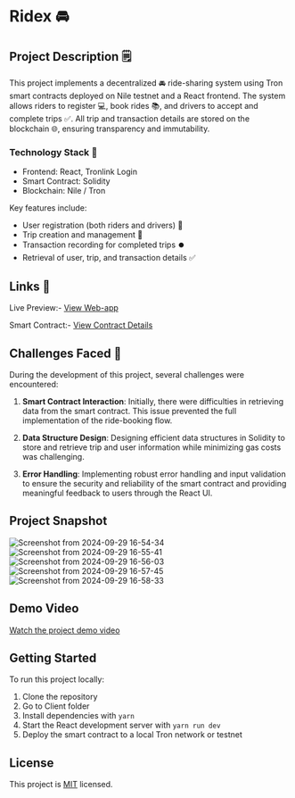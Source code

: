 # Ridex 🚘

## Project Description 🗒️

This project implements a decentralized 🚘 ride-sharing system using Tron smart contracts deployed on Nile testnet and a React frontend. The system allows riders to register 💻, book rides 📚, and drivers to accept and complete trips ✅. All trip and transaction details are stored on the blockchain 🌐, ensuring transparency and immutability.

### Technology Stack 💪
- Frontend: React, Tronlink Login
- Smart Contract: Solidity
- Blockchain: Nile / Tron 

Key features include:
- User registration (both riders and drivers) 📝
- Trip creation and management 🎫
- Transaction recording for completed trips ⏺️
- Retrieval of user, trip, and transaction details ✅

## Links 🔗
Live Preview:- [View Web-app](https://ride-x-flax.vercel.app/)

Smart Contract:- [View Contract Details](https://nile.tronscan.org/#/contract/TNas9Zs2MbVhEqc1uhqtwuf9B89WVZVmBo/transactions)

## Challenges Faced 🧐

During the development of this project, several challenges were encountered:

1. **Smart Contract Interaction**: Initially, there were difficulties in retrieving data from the smart contract. This issue prevented the full implementation of the ride-booking flow.
  
2. **Data Structure Design**: Designing efficient data structures in Solidity to store and retrieve trip and user information while minimizing gas costs was challenging.

3. **Error Handling**: Implementing robust error handling and input validation to ensure the security and reliability of the smart contract and providing meaningful feedback to users through the React UI.

## Project Snapshot

![Screenshot from 2024-09-29 16-54-34](https://github.com/user-attachments/assets/ae969e33-d42c-4016-9f33-83c781dff1c0)
![Screenshot from 2024-09-29 16-55-41](https://github.com/user-attachments/assets/cfdccb84-247f-4069-bed3-a7e0c3290d2e)
![Screenshot from 2024-09-29 16-56-03](https://github.com/user-attachments/assets/16819fd9-1e19-4098-9011-ed280eb296ac)
![Screenshot from 2024-09-29 16-57-45](https://github.com/user-attachments/assets/73dfdecb-53e5-41ad-b34c-2a28b24db26b)
![Screenshot from 2024-09-29 16-58-33](https://github.com/user-attachments/assets/ddefc246-9ef0-4101-9c1d-de43f56b8c56)



## Demo Video

[Watch the project demo video]((https://youtu.be/q01snw8rhq4))

## Getting Started

To run this project locally:

1. Clone the repository
2. Go to Client folder
3. Install dependencies with `yarn`
4. Start the React development server with `yarn run dev`
5. Deploy the smart contract to a local Tron network or testnet

## License

This project is [MIT](https://choosealicense.com/licenses/mit/) licensed.
